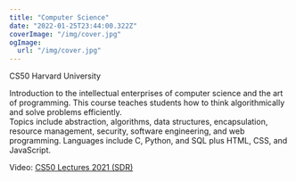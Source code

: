 ```yaml
---
title: "Computer Science"
date: "2022-01-25T23:44:00.322Z"
coverImage: "/img/cover.jpg"
ogImage:
  url: "/img/cover.jpg"
---
```


CS50 Harvard University  

Introduction to the intellectual enterprises of computer science and the art of programming. This course teaches students how to think algorithmically and solve problems efficiently.  
Topics include abstraction, algorithms, data structures, encapsulation, resource management, security, software engineering, and web programming. Languages include C, Python, and SQL plus HTML, CSS, and JavaScript. 

Video: [CS50 Lectures 2021 (SDR)](https://www.youtube.com/watch?v=4zy0z5W0-w4&list=PLhQjrBD2T380Xnv_v683p6UjiKJZe13ki)  
